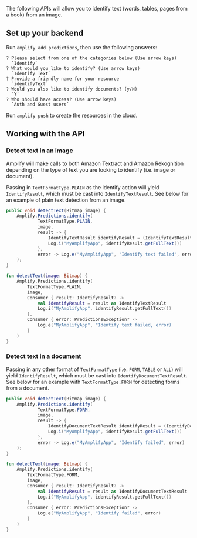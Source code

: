 The following APIs will allow you to identify text (words, tables, pages from a book) from an image.

## Set up your backend

Run `amplify add predictions`, then use the following answers:

```console
? Please select from one of the categories below (Use arrow keys)
  `Identify`
? What would you like to identify? (Use arrow keys)
  `Identify Text`
? Provide a friendly name for your resource
  `identifyText`
? Would you also like to identify documents? (y/N)
  `Y`
? Who should have access? (Use arrow keys)
  `Auth and Guest users`
```

Run `amplify push` to create the resources in the cloud.

## Working with the API

### Detect text in an image

Amplify will make calls to both Amazon Textract and Amazon Rekognition depending on the type of text you are looking to identify (i.e. image or document).

Passing in `TextFormatType.PLAIN` as the identify action will yield `IdentifyResult`, which must be cast into `IdentifyTextResult`. See below for an example of plain text detection from an image.

<amplify-block-switcher>
<amplify-block name="Java">

```java
public void detectText(Bitmap image) {
    Amplify.Predictions.identify(
            TextFormatType.PLAIN,
            image,
            result -> {
                IdentifyTextResult identifyResult = (IdentifyTextResult) result;
                Log.i("MyAmplifyApp", identifyResult.getFullText())
            },
            error -> Log.e("MyAmplifyApp", "Identify text failed", error)
    );
}
```

</amplify-block>
<amplify-block name="Kotlin">

```kotlin
fun detectText(image: Bitmap) {
    Amplify.Predictions.identify(
        TextFormatType.PLAIN,
        image,
        Consumer { result: IdentifyResult? ->
            val identifyResult = result as IdentifyTextResult
            Log.i("MyAmplifyApp", identifyResult.getFullText())
        },
        Consumer { error: PredictionsException? ->
            Log.e("MyAmplifyApp", "Identify text failed, error)
        }
    )
}
```


</amplify-block>
</amplify-block-switcher>


### Detect text in a document

Passing in any other format of `TextFormatType` (i.e. `FORM`, `TABLE` or `ALL`) will yield `IdentifyResult`, which must be cast into `IdentifyDocumentTextResult`. See below for an example with `TextFormatType.FORM` for detecting forms from a document.


<amplify-block-switcher>
<amplify-block name="Java">

```java
public void detectText(Bitmap image) {
    Amplify.Predictions.identify(
            TextFormatType.FORM,
            image,
            result -> {
                IdentifyDocumentTextResult identifyResult = (IdentifyDocumentTextResult) result;
                Log.i("MyAmplifyApp", identifyResult.getFullText())
            },
            error -> Log.e("MyAmplifyApp", "Identify failed", error)
    );
}
```

</amplify-block>
<amplify-block name="Kotlin">

```kotlin
fun detectText(image: Bitmap) {
    Amplify.Predictions.identify(
        TextFormatType.FORM,
        image,
        Consumer { result: IdentifyResult? ->
            val identifyResult = result as IdentifyDocumentTextResult
            Log.i("MyAmplifyApp", identifyResult.getFullText())
        },
        Consumer { error: PredictionsException? ->
            Log.e("MyAmplifyApp", "Identify failed", error)
        }
    )
}
```

</amplify-block>
</amplify-block-switcher>
